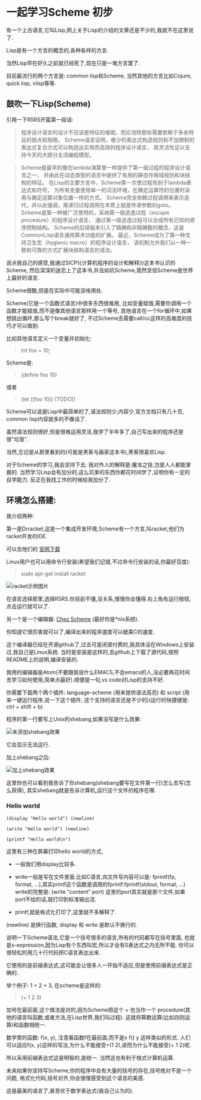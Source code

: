 # 一起学习Scheme 初步

有一个上古语言,它叫Lisp,网上关于Lisp的介绍的文章还是不少的,我就不在这里说了.

Lisp是有一个方言的概念的,各种各样的方言.

当然Lisp早在好久之前就已经死了,现在只是一堆方言罢了.

目前最流行的两个方言是: common lisp和Scheme, 当然其他的方言比如Cojure, quick lisp, vlisp等等.


## 鼓吹一下Lisp(Scheme)

引用一下R5RS开篇第一段话:

> 程序设计语言的设计不应该是特征的堆砌，而应消除那些需要依赖于多余特征的弱点和局限。 Scheme语言证明，极少的表达式构造规则和不加限制的表达式复合方式可以构造出实用而高效的程序设计语言， 其灵活性足以支持今天的大部分主流编程模型。

> Scheme是最早的像在lambda演算里一样提供了第一级过程的程序设计语言之一， 并由此在动态类型的语言中提供了有用的静态作用域规则和块结构的特征。 在Lisp的主要方言中，Scheme第一次使过程有别于lambda表达式和符号， 为所有变量使用单一的词法环境，在确定运算符的位置时采用与确定运算对象位置一样的方式。 Scheme完全依赖过程调用来表示迭代，并以此强调，尾递归过程调用在本质上就是传递参数的goto。 Scheme是第一种被广泛使用的，采纳第一级逃逸过程（escape procedure）的程序设计语言， 通过第一级逃逸过程可以合成所有已知的顺序控制结构。 Scheme的后续版本引入了精确和非精确数的概念，这是CommonLisp语言通用算术功能的扩展。 最近，Scheme成为了第一种支持卫生宏（hygienic macro）的程序设计语言， 该机制允许我们以一种一致和可靠的方式扩展块结构语言的语法。


说点我自己的感受,我通过SICP(《计算机程序的设计和解释》)这本书认识的Scheme,
然后深深的迷恋上了这本书,并且如坑Scheme,竟然坚信Scheme是世界上最好的语言.

Scheme很酷,但是在实际中可能没啥用处.

Scheme(它是一个函数式语言)中很多东西很难用, 比如变量赋值,需要你调用一个函数才能赋值,而不是像其他语言那样用一个等号, 其他语言在一个for循环中,如果想跳出循环,那么写个break就好了,
不过Scheme去需要call/cc这样的高难度的技巧才可以做到.

比如其他语言定义一个变量并初始化:

> int foo = 10;

Scheme是:
> (define foo 10)

或者

> (let ((foo 10)) (TODO))

Scheme可以说是Lisp中最简单的了,语法规则少,内容少,官方文档只有几十页, common lisp内容就多的不像话了.

虽然语法规则很好,但是很难运用灵活,我学了半年多了,自己写出来的程序还是很"垃圾".

当然,忘记是从那里看到的(可能是黑客与画家这本书),黑客很喜欢Lisp.

对于Scheme的学习,我会坚持下去.
我对外人的解释是:屠龙之技,岂是人人都能掌握的.
当然学习Lisp会有加分的,这么坑爹的东西你都花时间学了,证明你有一定的自学能力.
反正在我找工作的时候给我加分了.

## 环境怎么搭建:

我介绍两种:

第一是Drracket,这是一个集成开发环境,Scheme有一个方言,叫racket,他们为racket开发的IDE.

可以去他们的 [官网下载](https://download.racket-lang.org/)

Linux用户也可以用命令行安装(希望我们记错,不过命令行安装的话,你最好百度):

> sudo apt-get install racket

![racket示例图片](http://img.vim-cn.com/48/455d12e721566a8c711b9c2a24989f72145be5.png)

在语言选择那里,选择R5RS.你目前不懂,没关系,慢慢你会懂得.右上角有运行按钮,点击运行就可以了.

另一个是一个编辑器: [Chez Scheme](https://github.com/cisco/ChezScheme) (最好你是*nix系统).

你知道它很厉害就可以了,编译出来的程序速度可以媲美C的速度.

这个编译器已经在开源github了,过去可是闭源付费的,我具体没在Windows上安装过,我自己是Linux系统.
当时是安装是这样的,去github上下载了源代码,按照README上的说明,编译安装的.

我用的编辑器是Atom(不要跟我说什么EMACS,不会emacs的人,没必要再花时间去学习如何使用,简单点最好).顺便提一句,vs code对Lisp的支持不好.

你需要下载两个两个插件: language-scheme (用来提供语法高亮) 和 script (用来一键运行程序,说一下这个插件, 这个支持的语言还是不少的)(运行的快捷键是: ctrl + shift + b)

程序的第一行要写上Unix的shebang,如果没写是什么效果:

![未添加shebang效果](http://img.vim-cn.com/02/9cfb42c55c0c53d8da07e5c935d6a16a9529c6.png)

它会显示无法运行.

加上shebang之后:

![加上shebang效果](http://img.vim-cn.com/24/f164d6226ab8ef8549b94b18eb6a3500d296c2.png)

这里你也可以看到我告诉了你shebang(shebang要写在文件第一行)怎么去写(怎么获得),
其实shebang就是告诉计算机,运行这个文件的程序在哪.


### Hello world
```
(display "Hello world") (newline)

(write "Hello world") (newline)

(printf "Hello world\n")
```

这里有三种在屏幕打印hello world的方式,

- 一般我们用display比较多.
- write一般是写在文件里面.比如C语言,向文件写内容可以是: fprintf(fp, format, ...),其实printf这个函数是调用的fprintf:fprintf(stdout, format, ...) write的完整是: (write "content" port) 这里的port其实就是那个文件,如果port不给的话,就打印到标准输出流.

- printf,就是格式化打印了,这里就不多解释了.

(newline) 是换行函数, display 和 write 是默认不换行的.


说明一下Scheme语法,它是一个括号很多的语言,所有的代码都写在括号里面,
也就是s-expression,因为Lisp有个东西叫宏,所以才会有S表达式之内无所不能.
你可以很轻松的用几十行代码把C语言表达出来.

它使用的是前缀表达式,这可能会让很多人一开始不适应,但是使用前缀表达式是正确的.

举个例子: 1 + 2 + 3, 在scheme是这样的:

> (+ 1 2 3)

加号在最前面,这个做法是对的,因为Scheme把这个 + 也当作一个 procedure(其他的语言叫函数,或者方法,在Lisp世界,我们叫过程). 这就将算数运算(比如四则运算)和函数相统一.

数学里的函数: f(x, y), 注意看函数f在最前面,而不是x f() y 这样类似的形式.
人们可以适应f(x, y)这样的写法,为什么不能接受+(1 2),进而为什么不能接受(+ 1 2)呢.

所以采用前缀表达式这是明智的,是统一. 当然这也有利于栈式计算机运算.

未来如果你坚持写Scheme,你的程序中会有大量的括号的存在,括号绝对不是一个问题,
格式化代码,括号对齐,你会慢慢感受到这个语言的美感.

这是最美的语言了,甚至优于数学表达式(我自己认为的).
